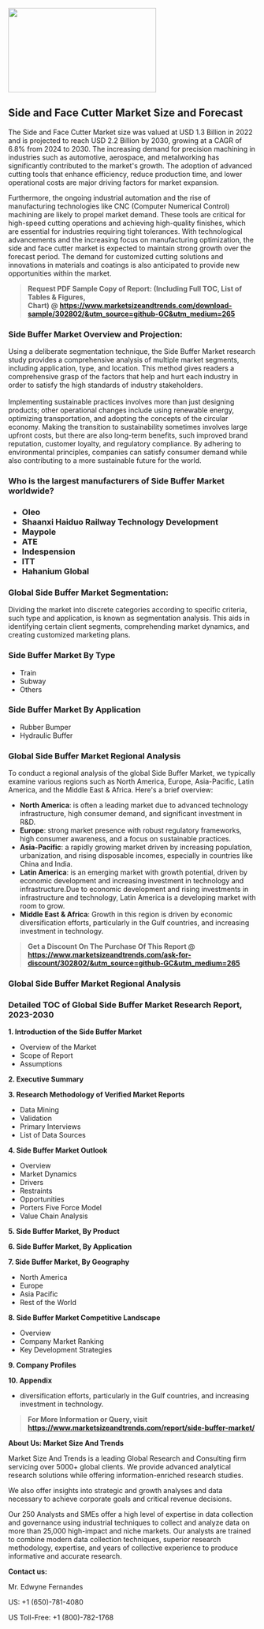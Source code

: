 <p><img class="alignnone size-medium wp-image-20088" src="https://ffe5etoiles.com/wp-content/uploads/2024/12/MST1-300x171.png" alt="" width="300" height="171" /></p><h2>Side and Face Cutter Market Size and Forecast</h2><p>The Side and Face Cutter Market size was valued at USD 1.3 Billion in 2022 and is projected to reach USD 2.2 Billion by 2030, growing at a CAGR of 6.8% from 2024 to 2030. The increasing demand for precision machining in industries such as automotive, aerospace, and metalworking has significantly contributed to the market's growth. The adoption of advanced cutting tools that enhance efficiency, reduce production time, and lower operational costs are major driving factors for market expansion.</p><p>Furthermore, the ongoing industrial automation and the rise of manufacturing technologies like CNC (Computer Numerical Control) machining are likely to propel market demand. These tools are critical for high-speed cutting operations and achieving high-quality finishes, which are essential for industries requiring tight tolerances. With technological advancements and the increasing focus on manufacturing optimization, the side and face cutter market is expected to maintain strong growth over the forecast period. The demand for customized cutting solutions and innovations in materials and coatings is also anticipated to provide new opportunities within the market.</p></p><blockquote id="" class=""><strong>Request PDF Sample Copy of Report: (Including Full TOC, List of Tables &amp; Figures, Chart)&nbsp;@&nbsp;<strong><a href="https://www.marketsizeandtrends.com/download-sample/302802/&utm_source=github-GC&utm_medium=265" target="_blank">https://www.marketsizeandtrends.com/download-sample/302802/&utm_source=github-GC&utm_medium=265</a></strong></strong></blockquote><h3 id="" class="">Side Buffer Market&nbsp;Overview and Projection:</h3><p id="" class="">Using a deliberate segmentation technique, the Side Buffer Market research study provides a comprehensive analysis of multiple market segments, including application, type, and location. This method gives readers a comprehensive grasp of the factors that help and hurt each industry in order to satisfy the high standards of industry stakeholders. <br /> <br />Implementing sustainable practices involves more than just designing products; other operational changes include using renewable energy, optimizing transportation, and adopting the concepts of the circular economy. Making the transition to sustainability sometimes involves large upfront costs, but there are also long-term benefits, such improved brand reputation, customer loyalty, and regulatory compliance. By adhering to environmental principles, companies can satisfy consumer demand while also contributing to a more sustainable future for the world.</p><h3 id="" class="">Who is the largest manufacturers of&nbsp;Side Buffer Market worldwide?</h3><h3 class=""><p><ul><li>Oleo </li><li> Shaanxi Haiduo Railway Technology Development </li><li> Maypole </li><li> ATE </li><li> Indespension </li><li> ITT </li><li> Hahanium Global</li></ul></p></h3><h3 id="" class="">Global&nbsp;Side Buffer Market Segmentation:</h3><p id="" class="">Dividing the market into discrete categories according to specific criteria, such type and application, is known as segmentation analysis. This aids in identifying certain client segments, comprehending market dynamics, and creating customized marketing plans.</p><h3 id="" class="">Side Buffer Market&nbsp;By Type</h3><p><p><ul><li>Train</li><li> Subway</li><li> Others</p></li></ul></p></p><h3 id="" class="">Side Buffer Market&nbsp;By Application</h3><p class=""><p><ul><li>Rubber Bumper</li><li> Hydraulic Buffer</li></ul></p></p><h3 id="" class="">Global Side Buffer Market Regional Analysis</h3><p id="" class="">To conduct a regional analysis of the global Side Buffer Market, we typically examine various regions such as North America, Europe, Asia-Pacific, Latin America, and the Middle East &amp; Africa. Here's a brief overview:</p><ul><li><strong>North America</strong>: is often a leading market due to advanced technology infrastructure, high consumer demand, and significant investment in R&amp;D.</li><li><strong>Europe</strong>: strong market presence with robust regulatory frameworks, high consumer awareness, and a focus on sustainable practices.</li><li><strong>Asia-Pacific</strong>: a rapidly growing market driven by increasing population, urbanization, and rising disposable incomes, especially in countries like China and India.</li><li><strong>Latin America</strong>: is an emerging market with growth potential, driven by economic development and increasing investment in technology and infrastructure.Due to economic development and rising investments in infrastructure and technology, Latin America is a developing market with room to grow.</li><li><strong>Middle East &amp; Africa</strong>: Growth in this region is driven by economic diversification efforts, particularly in the Gulf countries, and increasing investment in technology.</li></ul><blockquote id="" class=""><strong>Get a Discount On The Purchase Of This Report @ <strong><a href="https://www.marketsizeandtrends.com/ask-for-discount/302802/&utm_source=github-GC&utm_medium=265" target="_blank">https://www.marketsizeandtrends.com/ask-for-discount/302802/&utm_source=github-GC&utm_medium=265</a></strong></strong></blockquote><h3 id="" class="">Global Side Buffer Market Regional Analysis</h3><h3 id="" class="">Detailed TOC of Global Side Buffer Market Research Report, 2023-2030</h3><p id="" class=""><strong>1. Introduction of the Side Buffer Market</strong></p><ul><li>Overview of the Market</li><li>Scope of Report</li><li>Assumptions</li></ul><p id="" class=""><strong>2. Executive Summary</strong></p><p id="" class=""><strong>3. Research Methodology of Verified Market Reports</strong></p><ul><li>Data Mining</li><li>Validation</li><li>Primary Interviews</li><li>List of Data Sources</li></ul><p id="" class=""><strong>4. Side Buffer Market Outlook</strong></p><ul><li>Overview</li><li>Market Dynamics</li><li>Drivers</li><li>Restraints</li><li>Opportunities</li><li>Porters Five Force Model</li><li>Value Chain Analysis</li></ul><p id="" class=""><strong>5. Side Buffer Market, By Product</strong></p><p id="" class=""><strong>6. Side Buffer Market, By Application</strong></p><p id="" class=""><strong>7. Side Buffer Market, By Geography</strong></p><ul><li>North America</li><li>Europe</li><li>Asia Pacific</li><li>Rest of the World</li></ul><p id="" class=""><strong>8. Side Buffer Market Competitive Landscape</strong></p><ul><li>Overview</li><li>Company Market Ranking</li><li>Key Development Strategies</li></ul><p id="" class=""><strong>9. Company Profiles</strong></p><p id="" class=""><strong>10. Appendix</strong></p><ul><li>diversification efforts, particularly in the Gulf countries, and increasing investment in technology.</li></ul><blockquote id="" class=""><strong>For More Information or Query, visit <strong><strong><a href="https://www.marketsizeandtrends.com/report/side-buffer-market/" target="_blank">https://www.marketsizeandtrends.com/report/side-buffer-market/</a></strong></strong></strong></blockquote><p id="" class=""><strong>About Us: Market Size And Trends</strong></p><p id="" class="">Market Size And Trends is a leading Global Research and Consulting firm servicing over 5000+ global clients. We provide advanced analytical research solutions while offering information-enriched research studies.</p><p id="" class="">We also offer insights into strategic and growth analyses and data necessary to achieve corporate goals and critical revenue decisions.</p><p id="" class="">Our 250 Analysts and SMEs offer a high level of expertise in data collection and governance using industrial techniques to collect and analyze data on more than 25,000 high-impact and niche markets. Our analysts are trained to combine modern data collection techniques, superior research methodology, expertise, and years of collective experience to produce informative and accurate research.</p><p id="" class=""><strong>Contact us:</strong></p><p id="" class="">Mr. Edwyne Fernandes</p><p id="" class="">US: +1 (650)-781-4080</p><p id="" class="">US Toll-Free: +1 (800)-782-1768</p>
